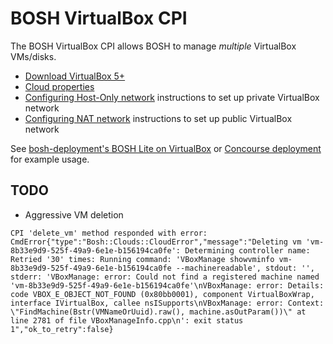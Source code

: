 # BOSH VirtualBox CPI

The BOSH VirtualBox CPI allows BOSH to manage *multiple* VirtualBox VMs/disks.

- [Download VirtualBox 5+](https://www.virtualbox.org/wiki/Downloads)
- [Cloud properties](docs/cloud-props.md)
- [Configuring Host-Only network](docs/networks-host-only.md) instructions to set up private VirtualBox network
- [Configuring NAT network](docs/networks-nat-network.md) instructions to set up public VirtualBox network

See [bosh-deployment's BOSH Lite on VirtualBox](https://github.com/cloudfoundry/bosh-deployment/blob/master/docs/bosh-lite-on-vbox.md) or [Concourse deployment](https://github.com/cppforlife/concourse-deployment) for example usage.

## TODO

- Aggressive VM deletion

```
CPI 'delete_vm' method responded with error: CmdError{"type":"Bosh::Clouds::CloudError","message":"Deleting vm 'vm-8b33e9d9-525f-49a9-6e1e-b156194ca0fe': Determining controller name: Retried '30' times: Running command: 'VBoxManage showvminfo vm-8b33e9d9-525f-49a9-6e1e-b156194ca0fe --machinereadable', stdout: '', stderr: 'VBoxManage: error: Could not find a registered machine named 'vm-8b33e9d9-525f-49a9-6e1e-b156194ca0fe'\nVBoxManage: error: Details: code VBOX_E_OBJECT_NOT_FOUND (0x80bb0001), component VirtualBoxWrap, interface IVirtualBox, callee nsISupports\nVBoxManage: error: Context: \"FindMachine(Bstr(VMNameOrUuid).raw(), machine.asOutParam())\" at line 2781 of file VBoxManageInfo.cpp\n': exit status 1","ok_to_retry":false}
```
